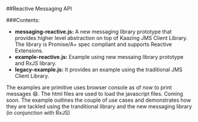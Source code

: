 ##Reactive Messaging API

###Contents:

- **messaging-reactive.js:** A new messaging library prototype that provides higher level abstraction on top of Kaazing JMS Client Library. The library is Promise/A+ spec compliant and supports Reactive Extensions.
- **example-reactive.js:** Example using new messaing library prototype and RxJS library.
- **legacy-example.js:** It provides an example using the traditional JMS Client Library.

The examples are primitive uses browser console as of now to print messages :smile:.
The html files are used to load the javascript files. Coming soon.
The example outlines the couple of use cases and demonstrates how they are tackled using the tranditional library and the new messaging library (in conjunction with RxJS)

